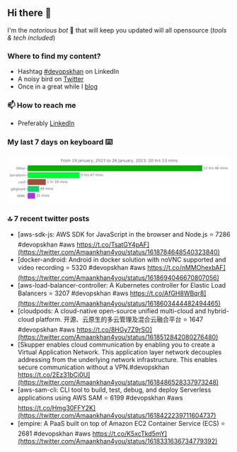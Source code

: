 <!--- [![Hits](https://hits.seeyoufarm.com/api/count/incr/badge.svg?url=https%3A%2F%2Fgithub.com%2Fakhan4u%2Fhit-counter&count_bg=%2379C83D&title_bg=%23555555&icon=&icon_color=%23E7E7E7&title=visits&edge_flat=false)](https://hits.seeyoufarm.com) --->

## Hi there 👋

I'm the _notorious bot_ 🤣 that will keep you updated will all opensource (_tools & tech included_) 

### Where to find my content?

* Hashtag [#devopskhan](https://www.linkedin.com/feed/hashtag/devopskhan) on LinkedIn
* A noisy bird on [Twitter](https://twitter.com/Amaankhan4you)
* Once in a great while I [blog](https://linuxparrot.netlify.app) 


### 📫 **How to reach me**

* Preferably [LinkedIn](https://www.linkedin.com/in/amaan-khan-linux-ninja)

### My last 7 days on keyboard ⌨️

<img src="https://github.com/akhan4u/akhan4u/blob/main/images/stat.svg" alt="Amaan's Wakatime Activity!"/>

### 🔝 7 recent twitter posts
<!-- DEVDOJO:START -->
- [aws-sdk-js: AWS SDK for JavaScript in the browser and Node.js
⭐️ 7286
#devopskhan #aws
https://t.co/TsatGY4pAF](https://twitter.com/Amaankhan4you/status/1618784648540323840)
- [docker-android: Android in docker solution with noVNC supported and video recording
⭐️ 5320
#devopskhan #aws
https://t.co/nMMOhexbAF](https://twitter.com/Amaankhan4you/status/1618694046670807056)
- [aws-load-balancer-controller: A Kubernetes controller for Elastic Load Balancers
⭐️ 3207
#devopskhan #aws
https://t.co/AfGH8WBqr8](https://twitter.com/Amaankhan4you/status/1618603444482494465)
- [cloudpods: A cloud-native open-source unified multi-cloud and hybrid-cloud platform. 开源、云原生的多云管理及混合云融合平台
⭐️ 1647
#devopskhan #aws
https://t.co/8HGy7Z9rSO](https://twitter.com/Amaankhan4you/status/1618512842080276480)
- [Skupper enables cloud communication by enabling you to create a Virtual Application Network. This application layer network decouples addressing from the underlying network infrastructure. This enables secure communication without a VPN.#devopskhan https://t.co/2Ez31bCi0U](https://twitter.com/Amaankhan4you/status/1618486528337973248)
- [aws-sam-cli: CLI tool to build, test, debug, and deploy Serverless applications using AWS SAM
⭐️ 6199
#devopskhan #aws
https://t.co/Hmg30FFY2K](https://twitter.com/Amaankhan4you/status/1618422239711604737)
- [empire: A PaaS built on top of Amazon EC2 Container Service &lpar;ECS&rpar;
⭐️ 2681
#devopskhan #aws
https://t.co/K5xcTkd5mY](https://twitter.com/Amaankhan4you/status/1618331636734779392)
<!-- DEVDOJO:END -->

<!-- ![Amaan's GitHub stats](https://github-readme-stats.vercel.app/api?username=akhan4u&count_private=true&show_icons=true&hide=contribs) -->
